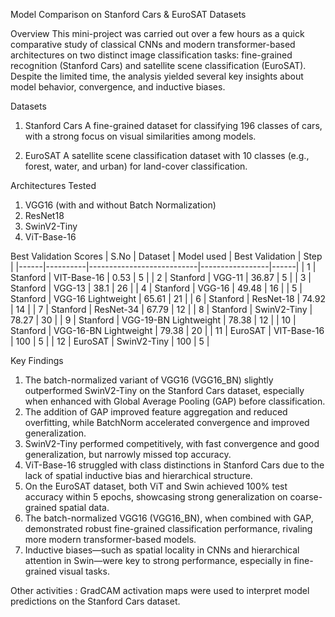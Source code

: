 Model Comparison on Stanford Cars & EuroSAT Datasets

Overview
This mini-project was carried out over a few hours as a quick comparative study of classical CNNs and modern transformer-based architectures on two distinct image classification tasks: fine-grained recognition (Stanford Cars) and satellite scene classification (EuroSAT). Despite the limited time, the analysis yielded several key insights about model behavior, convergence, and inductive biases.

Datasets

1. Stanford Cars
A fine-grained dataset for classifying 196 classes of cars, with a strong focus on visual similarities among models.

2. EuroSAT
A satellite scene classification dataset with 10 classes (e.g., forest, water, and urban) for land-cover classification.

Architectures Tested
1. VGG16 (with and without Batch Normalization)
2. ResNet18
3. SwinV2-Tiny
4. ViT-Base-16

Best Validation Scores
| S.No | Dataset  | Model used                | Best Validation | Step |
|------|----------|---------------------------|-----------------|------|
| 1    | Stanford | VIT-Base-16               | 0.53            | 5    |
| 2    | Stanford | VGG-11                    | 36.87           | 5    |
| 3    | Stanford | VGG-13                    | 38.1            | 26   |
| 4    | Stanford | VGG-16                    | 49.48           | 16   |
| 5    | Stanford | VGG-16 Lightweight        | 65.61           | 21   |
| 6    | Stanford | ResNet-18                 | 74.92           | 14   |
| 7    | Stanford | ResNet-34                 | 67.79           | 12   |
| 8    | Stanford | SwinV2-Tiny               | 78.27           | 30   |
| 9    | Stanford | VGG-19-BN Lightweight     | 78.38           | 12   |
| 10   | Stanford | VGG-16-BN Lightweight     | 79.38           | 20   |
| 11   | EuroSAT  | VIT-Base-16               | 100             | 5    |
| 12   | EuroSAT  | SwinV2-Tiny               | 100             | 5    |


Key Findings
1. The batch-normalized variant of VGG16 (VGG16_BN) slightly outperformed SwinV2-Tiny on the Stanford Cars dataset, especially when enhanced with Global Average Pooling (GAP) before classification.
2. The addition of GAP improved feature aggregation and reduced overfitting, while BatchNorm accelerated convergence and improved generalization.
3. SwinV2-Tiny performed competitively, with fast convergence and good generalization, but narrowly missed top accuracy.
4. ViT-Base-16 struggled with class distinctions in Stanford Cars due to the lack of spatial inductive bias and hierarchical structure.
5. On the EuroSAT dataset, both ViT and Swin achieved 100% test accuracy within 5 epochs, showcasing strong generalization on coarse-grained spatial data.
6. The batch-normalized VGG16 (VGG16_BN), when combined with GAP, demonstrated robust fine-grained classification performance, rivaling more modern transformer-based models.
7. Inductive biases—such as spatial locality in CNNs and hierarchical attention in Swin—were key to strong performance, especially in fine-grained visual tasks.

Other activities : GradCAM activation maps were used to interpret model predictions on the Stanford Cars dataset. 
